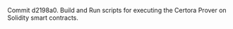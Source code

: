 Commit d2198a0.                    Build and Run scripts for executing the Certora Prover on Solidity smart contracts.
